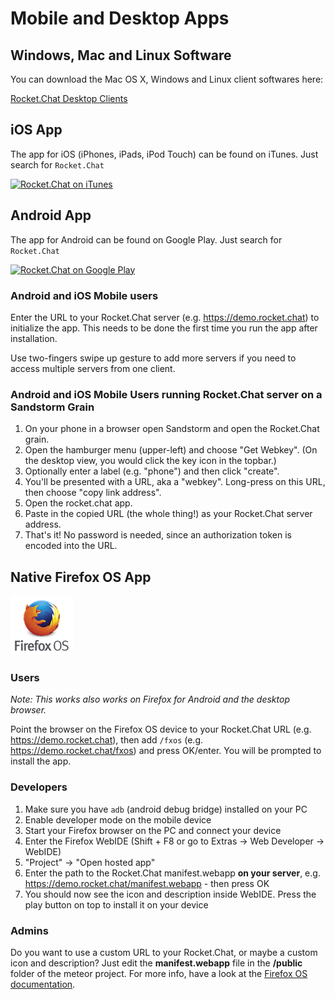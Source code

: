 # Mobile and Desktop Apps

## Windows, Mac and Linux Software

You can download the Mac OS X, Windows and Linux client softwares here:

[Rocket.Chat Desktop Clients](https://rocket.chat/download)


## iOS App

The app for iOS (iPhones, iPads, iPod Touch) can be found on iTunes. Just search for `Rocket.Chat`

[![Rocket.Chat on iTunes](http://linkmaker.itunes.apple.com/images/badges/en-us/badge_appstore-lrg.svg)](https://itunes.apple.com/us/app/rocket.chat/id1028869439?mt=8)


## Android App

The app for Android can be found on Google Play. Just search for `Rocket.Chat`

[![Rocket.Chat on Google Play](https://camo.githubusercontent.com/4cd0ed80662cc51c4203e457fdc3358d0df2e73e/68747470733a2f2f75706c6f61642e77696b696d656469612e6f72672f77696b6970656469612f636f6d6d6f6e732f7468756d622f352f35382f476f6f676c655f506c61795f6c6f676f5f323031352e504e472f32323070782d476f6f676c655f506c61795f6c6f676f5f323031352e504e47)](https://play.google.com/store/apps/details?id=com.konecty.rocket.chat)

### Android and iOS Mobile users

Enter the URL to your Rocket.Chat server (e.g. https://demo.rocket.chat) to initialize the app.   This needs to be done the first time you run the app after installation.

Use two-fingers swipe up gesture to add more servers if you need to access multiple servers from one client.  

### Android and iOS Mobile Users running Rocket.Chat server on a Sandstorm Grain

1. On your phone in a browser open Sandstorm and open the Rocket.Chat grain.
2. Open the hamburger menu (upper-left) and choose "Get Webkey". (On the desktop view, you would click the key icon in the topbar.)
3. Optionally enter a label (e.g. "phone") and then click "create".
4. You'll be presented with a URL, aka a "webkey". Long-press on this URL, then choose "copy link address".
5. Open the rocket.chat app.
6. Paste in the copied URL (the whole thing!) as your Rocket.Chat server address.
7. That's it! No password is needed, since an authorization token is encoded into the URL.

## Native Firefox OS App

![Rocket.Chat on Firefox OS](https://raw.githubusercontent.com/Sing-Li/bbug/master/images/firefoxos.png)

### Users

*Note: This works also works on Firefox for Android and the desktop browser.*

Point the browser on the Firefox OS device to your Rocket.Chat URL (e.g. https://demo.rocket.chat), then add ```/fxos``` (e.g. https://demo.rocket.chat/fxos) and press OK/enter. You will be prompted to install the app.

### Developers
 1. Make sure you have ```adb``` (android debug bridge) installed on your PC
 2. Enable developer mode on the mobile device
 3. Start your Firefox browser on the PC and connect your device
 4. Enter the Firefox WebIDE (Shift + F8 or go to Extras -> Web Developer -> WebIDE)
 5. "Project" -> "Open hosted app"
 6. Enter the path to the Rocket.Chat manifest.webapp **on your server**, e.g. https://demo.rocket.chat/manifest.webapp - then press OK
 7. You should now see the icon and description inside WebIDE. Press the play button on top to install it on your device

### Admins
Do you want to use a custom URL to your Rocket.Chat, or maybe a custom icon and description?
Just edit the **manifest.webapp** file in the **/public** folder of the meteor project.
For more info, have a look at the [Firefox OS documentation](https://developer.mozilla.org/en-US/Apps/Build/Manifest).
